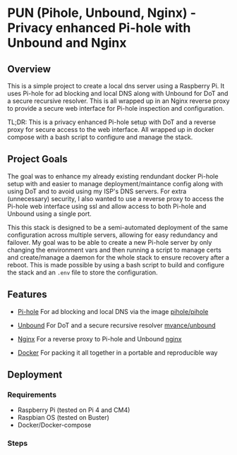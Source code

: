 # PUN (Pihole, Unbound, Nginx) - Privacy enhanced Pi-hole with Unbound and Nginx

## Overview

This is a simple project to create a local dns server using a Raspberry Pi. It uses Pi-hole for ad blocking and local DNS along with Unbound for DoT and a secure recursive resolver. This is all wrapped up in an Nginx reverse proxy to provide a secure web interface for Pi-hole inspection and configuration.

TL;DR: This is a privacy enhanced Pi-hole setup with DoT and a reverse proxy for secure access to the web interface. All wrapped up in docker compose with a bash script to configure and manage the stack.

## Project Goals

The goal was to enhance my already existing rendundant docker Pi-hole setup with and easier to manage deployment/maintance config along with using DoT and to avoid using my ISP's DNS servers. For extra (unnecessary) security, I also wanted to use a reverse proxy to access the Pi-hole web interface using ssl and allow access to both Pi-hole and Unbound using a single port.

This this stack is designed to be a semi-automated deployment of the same configuration across multiple servers, allowing for easy redundancy and failover. My goal was to be able to create a new Pi-hole server by only changing the environment vars and then running a script to manage certs and create/manage a daemon for the whole stack to ensure recovery after a reboot. This is made possible by using a bash script to build and configure the stack and an `.env` file to store the configuration.

## Features

- [Pi-hole](https://pi-hole.net/) For ad blocking and local DNS via the image [pihole/pihole](https://hub.docker.com/r/pihole/pihole)

- [Unbound](https://nlnetlabs.nl/projects/unbound/about/) For DoT and a secure recursive resolver [mvance/unbound](https://hub.docker.com/r/mvance/unbound)

- [Nginx](https://www.nginx.com/) For a reverse proxy to Pi-hole and Unbound [nginx](https://hub.docker.com/_/nginx)

- [Docker](https://www.docker.com/) For packing it all together in a portable and reproducible way

## Deployment

### Requirements
* Raspberry Pi (tested on Pi 4 and CM4)
* Raspbian OS (tested on Buster)
* Docker/Docker-compose

### Steps
